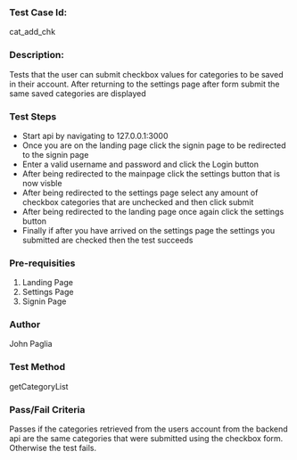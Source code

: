 ### Test Case Id: 
cat_add_chk

### Description:
Tests that the user can submit checkbox values for categories to be saved 
in their account. After returning to the settings page after form submit 
the same saved categories are displayed 

### Test Steps 
- Start api by navigating to 127.0.0.1:3000
- Once you are on the landing page click the signin page to be redirected to the signin page
- Enter a valid username and password and click the Login button
- After being redirected to the mainpage click the settings button that is now visble
- After being redirected to the settings page select any amount of checkbox categories that are unchecked and then click submit
- After being redirected to the landing page once again click the settings button
- Finally if after you have arrived on the settings page the settings you submitted are checked then the test succeeds

### Pre-requisities
1. Landing Page
2. Settings Page
3. Signin Page

### Author
John Paglia

### Test Method
getCategoryList

### Pass/Fail Criteria
Passes if the categories retrieved from the users account from the backend api are the same categories that were submitted using the checkbox form. Otherwise the test fails.